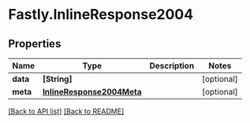 # Fastly.InlineResponse2004

## Properties

Name | Type | Description | Notes
------------ | ------------- | ------------- | -------------
**data** | **[String]** |  | [optional] 
**meta** | [**InlineResponse2004Meta**](InlineResponse2004Meta.md) |  | [optional] 


[[Back to API list]](../../README.md#endpoints) [[Back to README]](../../README.md)

